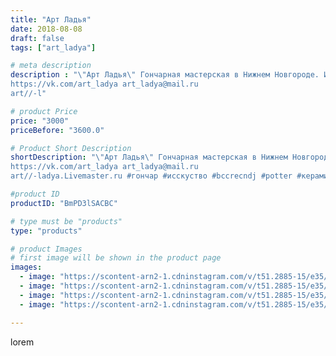 ```yaml
---
title: "Арт Ладья"
date: 2018-08-08
draft: false
tags: ["art_ladya"]

# meta description
description : "\"Арт Ладья\" Гончарная мастерская в Нижнем Новгороде. Изготовление керамики и мастер//-классы по обучению. 
https://vk.com/art_ladya art_ladya@mail.ru 
art//-l"

# product Price
price: "3000"
priceBefore: "3600.0"

# Product Short Description
shortDescription: "\"Арт Ладья\" Гончарная мастерская в Нижнем Новгороде. Изготовление керамики и мастер//-классы по обучению. 
https://vk.com/art_ladya art_ladya@mail.ru 
art//-ladya.Livemaster.ru #гончар #исскуство #bccrecndj #potter #керамикадляинтерьера #керамикаручнаяработа #гончарнаямастерская #керамиканазаказ #handmade #посудаизглины #керамика #гончарнаяпосуда #эксклюзивнаякерамика #painter #dishes #decor #ceramicar #nntoday #claygoods #restaurant #earthenware #ceramic #design #jug #magic #ceramicart #berries #ягодник #clay #авторскаякерамика"

#product ID
productID: "BmPD3lSACBC"

# type must be "products"
type: "products"

# product Images
# first image will be shown in the product page
images:
  - image: "https://scontent-arn2-1.cdninstagram.com/v/t51.2885-15/e35/39971190_235596697300665_7352861698673344512_n.jpg?se=8&tp=1&_nc_ht=scontent-arn2-1.cdninstagram.com&_nc_cat=109&_nc_ohc=wtsJWgZN8KoAX-O4_Wr&ccb=7-4&oh=ff44f3d52762b284448aa1a59270fa1b&oe=6082B740&_nc_sid=83d603&ig_cache_key=MTg0MTcwNzU4MjgzNjAxMzQ4MA%3D%3D.2-ccb7-4"
  - image: "https://scontent-arn2-1.cdninstagram.com/v/t51.2885-15/e35/40626514_281560006017571_3580311641620742144_n.jpg?se=8&tp=1&_nc_ht=scontent-arn2-1.cdninstagram.com&_nc_cat=107&_nc_ohc=vlDqcVqqd_wAX9zHIA_&ccb=7-4&oh=7fbe8de2bedc666c2935c8ec43f29f81&oe=608447F7&_nc_sid=83d603&ig_cache_key=MTg0MTcwNzU5MjM1NzE5OTcwMQ%3D%3D.2-ccb7-4"
  - image: "https://scontent-arn2-1.cdninstagram.com/v/t51.2885-15/e35/40534752_2195120004101134_3639081066406346752_n.jpg?se=8&tp=1&_nc_ht=scontent-arn2-1.cdninstagram.com&_nc_cat=110&_nc_ohc=7S0_EaQaf78AX9ZN9zZ&ccb=7-4&oh=e36395b643659526b4d659f4bb67da44&oe=608396E7&_nc_sid=83d603&ig_cache_key=MTg0MTcwNzYwNDMzNjA2MzE4OA%3D%3D.2-ccb7-4"
  - image: "https://scontent-arn2-1.cdninstagram.com/v/t51.2885-15/e35/40674984_285207328972233_6627662483697958912_n.jpg?se=8&tp=1&_nc_ht=scontent-arn2-1.cdninstagram.com&_nc_cat=109&_nc_ohc=OLiLPAg1aEcAX8uPjKd&ccb=7-4&oh=e46e271ffad7abbf3603fbd04b90426e&oe=60834C03&_nc_sid=83d603&ig_cache_key=MTg0MTcwNzYxNDc4ODI5ODMwMQ%3D%3D.2-ccb7-4"

---
```

lorem
